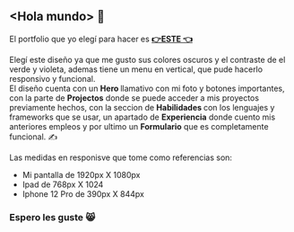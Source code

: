 
   <h2  >  &lt;Hola mundo&gt; 👋</h2> 



El portfolio que yo elegí para hacer es 
[<strong>👉ESTE 👈 </strong>](https://www.behance.net/gallery/134856855/Portfolio-for-developer?tracking_source=search_projects|porftolio+web+developer)
<p>  Elegí este diseño ya que me gusto sus colores oscuros y el contraste de el verde y violeta, ademas tiene un menu en vertical, que pude hacerlo responsivo y funcional.
  <br> El diseño cuenta con un <b> Hero </b>llamativo con mi foto y botones importantes, con la parte de <b>Projectos</b> 
  donde se puede acceder a mis proyectos previamente hechos, con la seccion de <b>Habilidades </b> con los lenguajes y frameworks que se usar, un apartado de <B>Experiencia</B> donde cuento mis anteriores empleos 
  y por ultimo  un <b>Formulario</b> que es completamente funcional. ✍️</p>

Las medidas en responisve que tome como referencias son: 
<ul>
  <li>
    Mi pantalla de 1920px X 1080px 
  </li>
  <li>
    Ipad de 768px X 1024 
  </li>
  <li>
    Iphone 12 Pro de 390px X 844px

  </li>
</ul>



<h3>Espero les guste 😸</h3>




